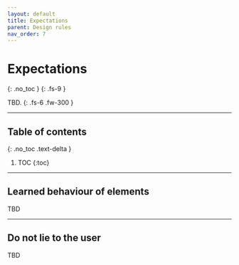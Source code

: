 ```yaml
---
layout: default
title: Expectations
parent: Design rules
nav_order: 7
---
```


# Expectations
{: .no_toc }
{: .fs-9 }

TBD.
{: .fs-6 .fw-300 }

---

## Table of contents
{: .no_toc .text-delta }

1. TOC
{:toc}


---

## Learned behaviour of elements
TBD

---

## Do not lie to the user
TBD


